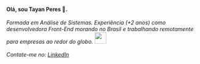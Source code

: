 <h4>Olá, sou Tayan Peres 👋. </h4>
<p><em>Formada em Análise de Sistemas. Experiência (+2 anos) como desenvolvedora Front-End morando no Brasil e trabalhando remotamente para empresas ao redor do globo. <img src="https://media.giphy.com/media/WUlplcMpOCEmTGBtBW/giphy.gif" width="30"> 
</em</p><br><br>
Contate-me no: <a href="https://www.linkedin.com/in/tayane-peres-6a8a2615a/">LinkedIn</a>
